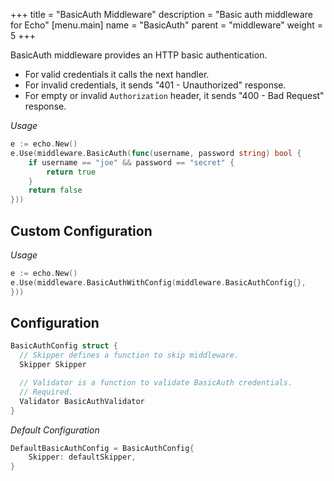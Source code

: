 +++
title = "BasicAuth Middleware"
description = "Basic auth middleware for Echo"
[menu.main]
  name = "BasicAuth"
  parent = "middleware"
  weight = 5
+++

BasicAuth middleware provides an HTTP basic authentication.

- For valid credentials it calls the next handler.
- For invalid credentials, it sends "401 - Unauthorized" response.
- For empty or invalid `Authorization` header, it sends "400 - Bad Request" response.

*Usage*

```go
e := echo.New()
e.Use(middleware.BasicAuth(func(username, password string) bool {
	if username == "joe" && password == "secret" {
		return true
	}
	return false
}))
```

## Custom Configuration

*Usage*

```go
e := echo.New()
e.Use(middleware.BasicAuthWithConfig(middleware.BasicAuthConfig{},
}))
```

## Configuration

```go
BasicAuthConfig struct {
  // Skipper defines a function to skip middleware.
  Skipper Skipper

  // Validator is a function to validate BasicAuth credentials.
  // Required.
  Validator BasicAuthValidator
}
```

*Default Configuration*

```go
DefaultBasicAuthConfig = BasicAuthConfig{
	Skipper: defaultSkipper,
}
```
